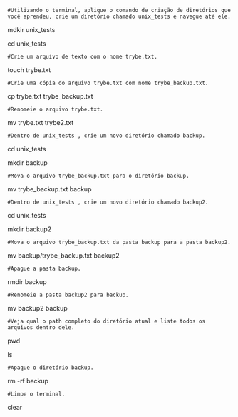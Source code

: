 `#Utilizando o terminal, aplique o comando de criação de diretórios que você aprendeu, crie um diretório chamado unix_tests e navegue até ele.`

mdkir unix_tests

cd unix_tests

`#Crie um arquivo de texto com o nome trybe.txt.`

touch trybe.txt

`#Crie uma cópia do arquivo trybe.txt com nome trybe_backup.txt.`

cp trybe.txt trybe_backup.txt

`#Renomeie o arquivo trybe.txt.`

mv trybe.txt trybe2.txt

`#Dentro de unix_tests , crie um novo diretório chamado backup.`

cd unix_tests

mkdir backup

`#Mova o arquivo trybe_backup.txt para o diretório backup.`

mv trybe_backup.txt backup

`#Dentro de unix_tests , crie um novo diretório chamado backup2.`

cd unix_tests

mkdir backup2

`#Mova o arquivo trybe_backup.txt da pasta backup para a pasta backup2.`

mv backup/trybe_backup.txt backup2

`#Apague a pasta backup.`

rmdir backup 

`#Renomeie a pasta backup2 para backup.`

mv backup2 backup

`#Veja qual o path completo do diretório atual e liste todos os arquivos dentro dele.`

pwd

ls

`#Apague o diretório backup.`

rm -rf backup

`#Limpe o terminal.`

clear
